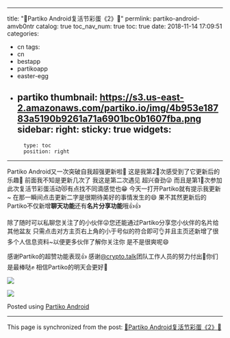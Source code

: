 
---
title: "🎉Partiko Android复活节彩蛋《2》🎉"
permlink: partiko-android-amvb0ntr
catalog: true
toc_nav_num: true
toc: true
date: 2018-11-14 17:09:51
categories:
- cn
tags:
- cn
- bestapp
- partikoapp
- easter-egg
- partiko
thumbnail: https://s3.us-east-2.amazonaws.com/partiko.io/img/4b953e18783a5190b9261a71a6901bc0b1607fba.png
sidebar:
    right:
        sticky: true
widgets:
    -
        type: toc
        position: right
---


Partiko Android又一次突破自我超强更新啦🎉
这是我第2⃣次感受到了它更新后的乐趣👏
前面我不知是更新几次了
我这是第二次遇见 超兴奋劲😜
而且是第1⃣次参加此次复活节彩蛋活动😻有点找不同滴感觉也😁
今天一打开Partiko就有提示我更新~
在那一瞬间点击更新二字是很期待美好的事情发生的😄
果不其然更新后的Partiko不仅新增**聊天功能**还有**名片分享功能**哦👍👍

除了随时可以私聊您关注了的小伙伴😜您还能通过Partiko分享您小伙伴的名片给其他盆友  只需点击对方主页右上角的小于号似的符合即可👌并且主页还新增了很多个人信息资料~以便更多伙伴了解你关注你   是不是很爽呢😄

感谢Partiko的超赞功能表现👍 感谢[@crypto.talk](https://steemit.com/@crypto.talk)团队工作人员的努力付出🙏你们是最棒哒✊
相信Partiko的明天会更好🎊

![](https://s3.us-east-2.amazonaws.com/partiko.io/img/4b953e18783a5190b9261a71a6901bc0b1607fba.png)

![](https://s3.us-east-2.amazonaws.com/partiko.io/img/ce7ee5001632f3513c5b43530fc4e0121940bc66.png)

Posted using [Partiko Android](https://steemit.com/@partiko-android)

- - -

This page is synchronized from the post: [🎉Partiko Android复活节彩蛋《2》🎉](https://steemit.com/@annepink/partiko-android-amvb0ntr)
